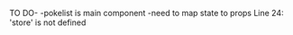  TO DO-
-pokelist is main component
    -need to map state to props
    Line 24:  'store' is not defined